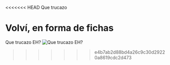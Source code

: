 <<<<<<< HEAD
Que trucazo

Volví, en forma de fichas
=======
Que trucazo EH?
![Que trucazo EH?](https://static.wikia.nocookie.net/memes-pedia/images/7/7b/Trucazo.jpg/revision/latest/scale-to-width-down/400?cb=20200803163456&path-prefix=es)
>>>>>>> e4b7ab2d88bd4a26c9c30d29220a8619cdc2d473
